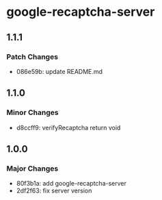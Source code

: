 # google-recaptcha-server

## 1.1.1

### Patch Changes

- 086e59b: update README.md

## 1.1.0

### Minor Changes

- d8ccff9: verifyRecaptcha return void

## 1.0.0

### Major Changes

- 80f3b1a: add google-recaptcha-server
- 2df2f63: fix server version
